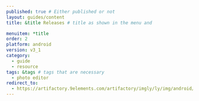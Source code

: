 ```yaml
---
published: true # Either published or not 
layout: guides/content
title: &title Releases # title as shown in the menu and 

menuitem: *title
order: 2
platform: android
version: v3_1
category: 
  - guide
  - resource
tags: &tags # tags that are necessary
  - photo editor 
redirect_to: 
  - https://artifactory.9elements.com/artifactory/imgly/ly/img/android/photo-editor-sdk/
---
```


